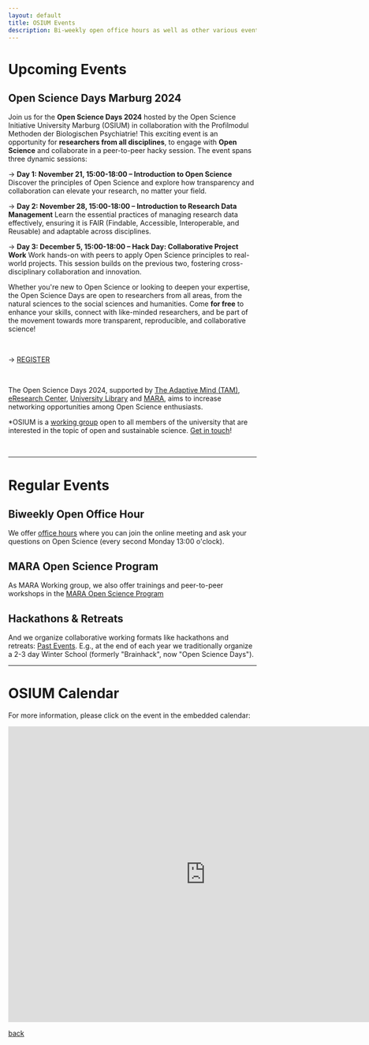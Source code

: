 ```yaml
---
layout: default
title: OSIUM Events
description: Bi-weekly open office hours as well as other various events.
---
```



# Upcoming Events

## Open Science Days Marburg 2024

Join us for the **Open Science Days 2024** hosted by the Open Science Initiative University Marburg (OSIUM) in collaboration with the Profilmodul Methoden der Biologischen Psychiatrie! This exciting event is an opportunity for **researchers from all disciplines**, to engage with **Open Science** and collaborate in a peer-to-peer hacky session. The event spans three dynamic sessions:

→ **Day 1: November 21, 15:00-18:00 – Introduction to Open Science**
Discover the principles of Open Science and explore how transparency and collaboration can elevate your research, no matter your field.

→ **Day 2: November 28, 15:00-18:00 – Introduction to Research Data Management**
Learn the essential practices of managing research data effectively, ensuring it is FAIR (Findable, Accessible, Interoperable, and Reusable) and adaptable across disciplines.

→ **Day 3: December 5, 15:00-18:00 – Hack Day: Collaborative Project Work**
Work hands-on with peers to apply Open Science principles to real-world projects. This session builds on the previous two, fostering cross-disciplinary collaboration and innovation.

Whether you're new to Open Science or looking to deepen your expertise, the Open Science Days are open to researchers from all areas, from the natural sciences to the social sciences and humanities. Come **for free** to enhance your skills, connect with like-minded researchers, and be part of the movement towards more transparent, reproducible, and collaborative science!

<br>

→ <a href="https://forms.gle/AQAYYaKWYp1oYmnGA">REGISTER</a>

<br>


The Open Science Days 2024, supported by <a href="https://www.theadaptivemind.de/">The Adaptive Mind (TAM)</a>, <a href="https://www.uni-marburg.de/de/forschung/kontakt/eresearch">eResearch Center</a>, <a href="https://www.uni-marburg.de/de/ub">University Library</a> and <a href="https://www.uni-marburg.de/de/mara">MARA</a>, aims to increase networking opportunities among Open Science enthusiasts.

*OSIUM is a <a href="https://www.uni-marburg.de/de/mara/vernetzung/wissenschaftsgruppen/arbeitsgruppe-35/arbeitsgruppe-35-open-science-initiative-university-marburg-2018">working group</a> open to all members of the university that are interested in the topic of open and sustainable science. <a href="https://openscienceinitiativeuniversitymarburg.github.io/join.html">Get in touch</a>!


<br>

---

# Regular Events

## Biweekly Open Office Hour
We offer <a href="https://webconf.hrz.uni-marburg.de/n/rooms/q2o-bf3-vtf-u8q/join">office hours</a> where you can join the online meeting and ask your questions on Open Science (every second Monday 13:00 o'clock). 

## MARA Open Science Program
As MARA Working group, we also offer trainings and peer-to-peer workshops in the <a href="https://www.uni-marburg.de/de/mara/veranstaltungen/programme-und-zertifikate/open-science">MARA Open Science Program</a>

## Hackathons & Retreats
And we organize collaborative working formats like hackathons and retreats: [Past Events](./past-events.md). E.g., at the end of each year we traditionally organize a 2-3 day Winter School (formerly "Brainhack", now "Open Science Days").

---
# OSIUM Calendar

For more information, please click on the event in the embedded calendar:

<iframe src="https://calendar.google.com/calendar/embed?height=600&amp;wkst=2&amp;hl=en&amp;src=osium.contact%40gmail.com&amp;ctz=Europe%2FBerlin" style="border-width:0" width="800" height="600" frameborder="0" scrolling="no"></iframe>


[back](./)
